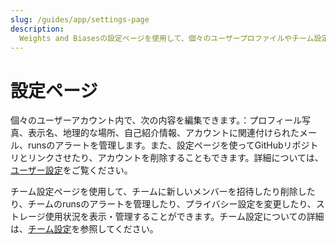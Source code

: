 ```yaml
---
slug: /guides/app/settings-page
description:
  Weights and Biasesの設定ページを使用して、個々のユーザープロファイルやチーム設定をカスタマイズします。
---
```


# 設定ページ

個々のユーザーアカウント内で、次の内容を編集できます。：プロフィール写真、表示名、地理的な場所、自己紹介情報、アカウントに関連付けられたメール、runsのアラートを管理します。また、設定ページを使ってGitHubリポジトリとリンクさせたり、アカウントを削除することもできます。詳細については、[ユーザー設定](./user-settings.md)をご覧ください。

チーム設定ページを使用して、チームに新しいメンバーを招待したり削除したり、チームのrunsのアラートを管理したり、プライバシー設定を変更したり、ストレージ使用状況を表示・管理することができます。チーム設定についての詳細は、[チーム設定](./team-settings.md)を参照してください。